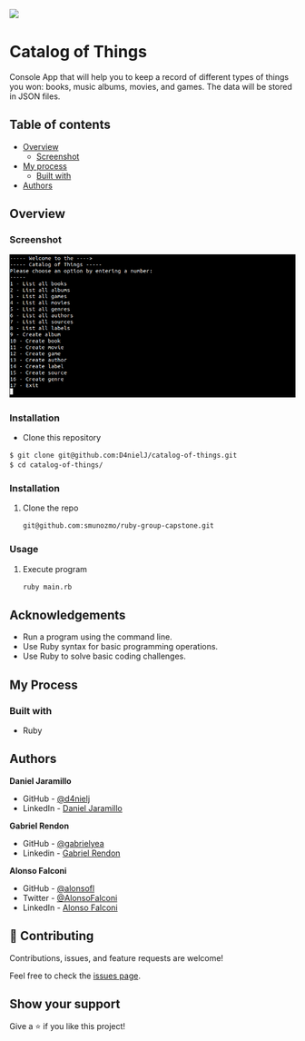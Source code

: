 ![](https://img.shields.io/badge/Microverse-blueviolet)

# Catalog of Things

Console App that will help you to keep a record of different types of things you won: books, music albums, movies, and games. The data will be stored in JSON files.

## Table of contents

- [Overview](#overview)
  - [Screenshot](#screenshot)
- [My process](#my-process)
  - [Built with](#built-with)
- [Authors](#authors)

## Overview

### Screenshot

![Screenshot](./screenshot.png)

### Installation

- Clone this repository
```bash
$ git clone git@github.com:D4nielJ/catalog-of-things.git
$ cd catalog-of-things/
```

### Installation

1. Clone the repo

   ```sh 
   git@github.com:smunozmo/ruby-group-capstone.git
   ```

### Usage

1. Execute program 

   ```sh
   ruby main.rb
   ```

## Acknowledgements

- Run a program using the command line.
- Use Ruby syntax for basic programming operations.
- Use Ruby to solve basic coding challenges.

## My Process

### Built with

- Ruby

## Authors

**Daniel Jaramillo**
- GitHub - [@d4nielj](https://github.com/d4nielj)
- LinkedIn - [Daniel Jaramillo](https://linkedin.com/in/d4nielj) 

**Gabriel Rendon**
- GitHub - [@gabrielyea](https://github.com/gabrielyea)
- Linkedin - [Gabriel Rendon](https://www.linkedin.com/in/gabriel-rendon-paredes/)

**Alonso Falconi**
- GitHub - [@alonsofl](https://github.com/alonsofl)
- Twitter - [@AlonsoFalconi](https://www.twitter.com/AlonsoFalconi)
- LinkedIn - [Alonso Falconi](https://www.linkedin.com/in/alonsofalconi/)


## 🤝 Contributing

Contributions, issues, and feature requests are welcome!

Feel free to check the [issues page](../../issues/).

## Show your support

Give a ⭐️ if you like this project!
